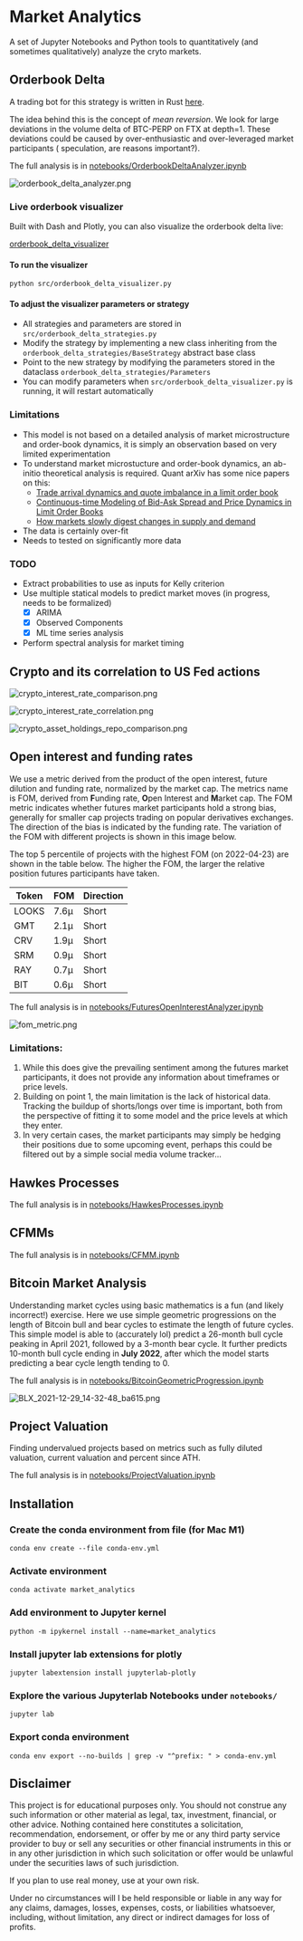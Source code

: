 # Market Analytics

A set of Jupyter Notebooks and Python tools to quantitatively (and sometimes qualitatively) analyze the cryto markets.

## Orderbook Delta

A trading bot for this strategy is written in Rust [here](https://github.com/dineshpinto/orderbook-delta-bot).

The idea behind this is the concept of _mean reversion_. We look for large deviations in the volume delta of BTC-PERP
on FTX at depth=1. These deviations could be caused by over-enthusiastic and over-leveraged market participants (
speculation, are reasons important?).

The full analysis is in [notebooks/OrderbookDeltaAnalyzer.ipynb](notebooks/OrderbookDeltaAnalyzer.ipynb)

![orderbook_delta_analyzer.png](images/orderbook_delta_analyzer.png)

### Live orderbook visualizer

Built with Dash and Plotly, you can also visualize the orderbook delta live:

[orderbook_delta_visualizer](https://user-images.githubusercontent.com/15251343/173228676-470de060-7ab9-4742-b69f-7b04068ec6fe.mov)

#### To run the visualizer

```shell
python src/orderbook_delta_visualizer.py
```

#### To adjust the visualizer parameters or strategy

+ All strategies and parameters are stored in `src/orderbook_delta_strategies.py`
+ Modify the strategy by implementing a new class inheriting from the `orderbook_delta_strategies/BaseStrategy` abstract
  base class
+ Point to the new strategy by modifying the parameters stored in the dataclass `orderbook_delta_strategies/Parameters`
+ You can modify parameters when `src/orderbook_delta_visualizer.py` is running, it will restart automatically

### Limitations

+ This model is not based on a detailed analysis of market microstructure and order-book dynamics, it is simply an
  observation based on very limited experimentation
+ To understand market microstucture and order-book dynamics, an ab-initio theoretical analysis is required. Quant arXiv
  has some nice papers on this:
    + [Trade arrival dynamics and quote imbalance in a limit order book](https://arxiv.org/pdf/1312.0514.pdf)
    + [Continuous-time Modeling of Bid-Ask Spread and Price Dynamics in Limit Order Books](https://arxiv.org/pdf/1310.1103.pdf)
    + [How markets slowly digest changes in supply and demand](https://arxiv.org/pdf/0809.0822.pdf)
+ The data is certainly over-fit
+ Needs to tested on significantly more data

### TODO

+ Extract probabilities to use as inputs for Kelly criterion
+ Use multiple statical models to predict market moves (in progress, needs to be formalized)
    - [x] ARIMA
    - [x] Observed Components
    - [x] ML time series analysis
+ Perform spectral analysis for market timing

## Crypto and its correlation to US Fed actions

![crypto_interest_rate_comparison.png](images/crypto_interest_rate_comparison.png)

![crypto_interest_rate_correlation.png](images/crypto_interest_rate_correlation.png)

![crypto_asset_holdings_repo_comparison.png](images/crypto_asset_holdings_repo_comparison.png)

## Open interest and funding rates

We use a metric derived from the product of the open interest, future dilution and funding rate, normalized by the
market cap.
The metrics name is FOM, derived from **F**unding rate, **O**pen Interest and **M**arket cap.
The FOM metric indicates whether futures market participants hold a strong bias, generally for smaller cap projects
trading on popular derivatives exchanges.
The direction of the bias is indicated by the funding rate. The variation of the FOM with different projects is shown
in this image below.

The top 5 percentile of projects with the highest FOM (on 2022-04-23) are shown in the table below.
The higher the FOM, the larger the relative position futures participants have taken.

| Token | FOM  | Direction | 
|-------|------|-----------|
| LOOKS | 7.6μ | Short     | 
| GMT   | 2.1μ | Short     | 
| CRV   | 1.9μ | Short     |
| SRM   | 0.9μ | Short     |
| RAY   | 0.7μ | Short     |
| BIT   | 0.6μ | Short     |

The full analysis is in [notebooks/FuturesOpenInterestAnalyzer.ipynb](notebooks/FuturesOpenInterestAnalyzer.ipynb)

![fom_metric.png](images/fom_metric.png)

### Limitations:

1. While this does give the prevailing sentiment among the futures market participants,
   it does not provide any information about timeframes or price levels.
2. Building on point 1, the main limitation is the lack of historical data. Tracking the buildup of shorts/longs over
   time is important,
   both from the perspective of fitting it to some model and the price levels at which they enter.
3. In very certain cases, the market participants may simply be hedging their positions due to some upcoming event,
   perhaps this could be filtered out by a simple social media volume tracker...

## Hawkes Processes

The full analysis is in [notebooks/HawkesProcesses.ipynb](notebooks/HawkesProcesses.ipynb)

## CFMMs

The full analysis is in [notebooks/CFMM.ipynb](notebooks/CFMM.ipynb)

## Bitcoin Market Analysis

Understanding market cycles using basic mathematics is a fun (and likely incorrect!) exercise. Here we use simple
geometric progressions on the length of Bitcoin bull and bear
cycles to estimate the length of future cycles. This simple model is able to (accurately lol) predict a 26-month bull
cycle
peaking in April 2021, followed
by a 3-month bear cycle. It further predicts 10-month bull cycle ending in **July 2022**, after which the model starts
predicting a bear cycle length tending to 0.

The full analysis is in [notebooks/BitcoinGeometricProgression.ipynb](notebooks/BitcoinGeometricProgression.ipynb)

![BLX_2021-12-29_14-32-48_ba615.png](images/BLX_2021-12-29_14-32-48_ba615.png)

## Project Valuation

Finding undervalued projects based on metrics such as fully diluted valuation, current valuation and percent since ATH.

The full analysis is in [notebooks/ProjectValuation.ipynb](notebooks/ProjectValuation.ipynb)

## Installation

### Create the conda environment from file (for Mac M1)

```shell
conda env create --file conda-env.yml
```

### Activate environment

```shell
conda activate market_analytics
```

### Add environment to Jupyter kernel

```shell
python -m ipykernel install --name=market_analytics
```

### Install jupyter lab extensions for plotly

```shell
jupyter labextension install jupyterlab-plotly
```

### Explore the various Jupyterlab Notebooks under `notebooks/`

```shell
jupyter lab
```

### Export conda environment

```shell
conda env export --no-builds | grep -v "^prefix: " > conda-env.yml
```

## Disclaimer

This project is for educational purposes only. You should not construe any such information or other material as legal,
tax, investment, financial, or other advice. Nothing contained here constitutes a solicitation, recommendation,
endorsement, or offer by me or any third party service provider to buy or sell any securities or other financial
instruments in this or in any other jurisdiction in which such solicitation or offer would be unlawful under the
securities laws of such jurisdiction.

If you plan to use real money, use at your own risk.

Under no circumstances will I be held responsible or liable in any way for any claims, damages, losses, expenses, costs,
or liabilities whatsoever, including, without limitation, any direct or indirect damages for loss of profits.
